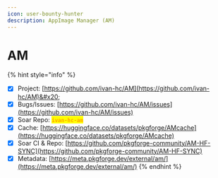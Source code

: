 ```yaml
---
icon: user-bounty-hunter
description: AppImage Manager (AM)
---
```


# AM

{% hint style="info" %}
* [x] Project: [https://github.com/ivan-hc/AM](https://github.com/ivan-hc/AM)&#x20;
* [x] Bugs/Issues: [https://github.com/ivan-hc/AM/issues](https://github.com/ivan-hc/AM/issues)
* [x] Soar Repo: <mark style="color:orange;">**`ivan-hc-am`**</mark>
* [x] Cache: [https://huggingface.co/datasets/pkgforge/AMcache](https://huggingface.co/datasets/pkgforge/AMcache)
* [x] Soar CI & Repo: [https://github.com/pkgforge-community/AM-HF-SYNC](https://github.com/pkgforge-community/AM-HF-SYNC)
* [x] Metadata: [https://meta.pkgforge.dev/external/am/](https://meta.pkgforge.dev/external/am/)
{% endhint %}
